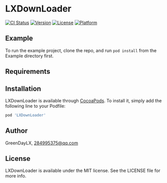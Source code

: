 # LXDownLoader

[![CI Status](https://img.shields.io/travis/GreenDayLX/LXDownLoader.svg?style=flat)](https://travis-ci.org/GreenDayLX/LXDownLoader)
[![Version](https://img.shields.io/cocoapods/v/LXDownLoader.svg?style=flat)](https://cocoapods.org/pods/LXDownLoader)
[![License](https://img.shields.io/cocoapods/l/LXDownLoader.svg?style=flat)](https://cocoapods.org/pods/LXDownLoader)
[![Platform](https://img.shields.io/cocoapods/p/LXDownLoader.svg?style=flat)](https://cocoapods.org/pods/LXDownLoader)

## Example

To run the example project, clone the repo, and run `pod install` from the Example directory first.

## Requirements

## Installation

LXDownLoader is available through [CocoaPods](https://cocoapods.org). To install
it, simply add the following line to your Podfile:

```ruby
pod 'LXDownLoader'
```

## Author

GreenDayLX, 284995375@qq.com

## License

LXDownLoader is available under the MIT license. See the LICENSE file for more info.
